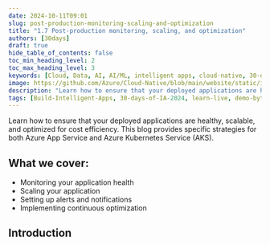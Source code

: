 ```yaml
---
date: 2024-10-11T09:01
slug: post-production-monitoring-scaling-and-optimization
title: "1.7 Post-production monitoring, scaling, and optimization"
authors: [30days]
draft: true
hide_table_of_contents: false
toc_min_heading_level: 2
toc_max_heading_level: 3
keywords: [Cloud, Data, AI, AI/ML, intelligent apps, cloud-native, 30-days-2024, 30-days, enterprise apps, digital experiences, app modernization, serverless, ai apps]
image: https://github.com/Azure/Cloud-Native/blob/main/website/static/img/ogImage.png
description: "Learn how to ensure that your deployed applications are healthy, scalable, and optimized for cost efficiency. This blog provides specific strategies for both Azure App Service and Azure Kubernetes Service (AKS)." 
tags: [Build-Intelligent-Apps, 30-days-of-IA-2024, learn-live, demo-bytes, community-gallery, azure-kubernetes-service, azure-functions, azure-openai, azure-container-apps, azure-cosmos-db, github-copilot, github-codespaces, github-actions]
---
```


<head> 
  <meta property="og:url" content="https://azure.github.io/cloud-native/post-production-monitoring-scaling-and-optimization"/>
  <meta property="og:type" content="website"/>
  <meta property="og:title" content="**Build Intelligent Apps | AI Apps on Azure"/>
  <meta property="og:description" content="Learn how to ensure that your deployed applications are healthy, scalable, and optimized for cost efficiency. This blog provides specific strategies for both Azure App Service and Azure Kubernetes Service (AKS)."/>
  <meta property="og:image" content="https://github.com/Azure/Cloud-Native/blob/main/website/static/img/ogImage.png"/>
  <meta name="twitter:url" content="https://azure.github.io/Cloud-Native/post-production-monitoring-scaling-and-optimization" />
  <meta name="twitter:title" content="**Build Intelligent Apps | AI Apps on Azure" />
  <meta name="twitter:description" content="Learn how to ensure that your deployed applications are healthy, scalable, and optimized for cost efficiency. This blog provides specific strategies for both Azure App Service and Azure Kubernetes Service (AKS)." />
  <meta name="twitter:image" content="https://azure.github.io/Cloud-Native/img/ogImage.png" />
  <meta name="twitter:card" content="summary_large_image" />
  <meta name="twitter:creator" content="@devanshidiaries" />
  <link rel="canonical" href="https://azure.github.io/Cloud-Native/30-days-of-ia-2024/post-production-monitoring-scaling-and-optimization" />
</head>

<!-- End METADATA -->

Learn how to ensure that your deployed applications are healthy, scalable, and optimized for cost efficiency. This blog provides specific strategies for both Azure App Service and Azure Kubernetes Service (AKS).

## What we cover:

- Monitoring your application health
- Scaling your application
- Setting up alerts and notifications
- Implementing continuous optimization

## Introduction